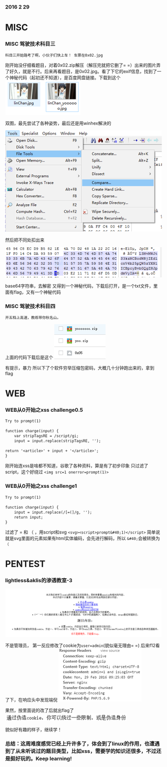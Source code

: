 ### 2016 2 29
# MISC
### MISC 驾驶技术科目三
`科目三开始路考了啊，小伙子们快上车！ 车票在0x02.jpg`

刚开始没仔细看题目，对着0x02.zip解压（解压完就把它删了= =）出来的图片弄了好久，就是不行。后来再看题目，是0x02.jpg。看了下它的exif信息，找到了一个神秘代码（起初还不知道），是百度网盘链接。下载到这个
![01.png](image/01.png)

双图，最先尝试了各种姿势，最后还是用winhex解决的

![02.png](image/02.png)

然后把不同处扣出来

![03.png](image/03.png)

base64字符串，去解密
又得到一个神秘代码，下载后打开，是一个txt文件，里面有flag，又有一个神秘代码
### MISC 驾驶技术科目四
`开五档上高速，教练带你秋名山。`

上面的代码下载后是这个
![04.png](image/04.png)

有提示，暴力 所以下了个软件穷举压缩包密码，大概几十分钟跑出来的，拿到flag
# WEB
### WEB从0开始之xss challenge0.5
    Try to prompt(1)
    
    function charge(input) {
        var stripTagsRE = /script/gi;
        input = input.replace(stripTagsRE, '');

    return '<article>' + input + '</article>';
    }
刚开始连xss是啥都不知道，谷歌了各种资料，算是有了初步印象
只过滤了script，这个好绕过
`<img src=1 onerror=prompt(1)>`
### WEB从0开始之xss challenge1
    Try to prompt(1)
    
    function charge(input) {
        input = input.replace(/[=(]/g, '');
        return input;
    }
过滤了 = 和 （ ，用script和svg
`<svg><script>prompt&#40;1)</script>`
简单说就是svg里面的元素如果有html实体编码，会先进行解码，所以 `&#40;`会被转换为`（`
# PENTEST
### lightless&aklis的渗透教室-3
![05.png](image/05.png)

不是管理员， 第一反应修改了cookie为`user=admin`(貌似毫无理由= =)
后来f12看了下，在响应头中发现端倪
![06.png](image/06.png)

果然，按里面说的改了后就出flag了
![07.png](image/07.png)

貌似好有趣的样子，继续学！

### 总结：这周难度感觉已经上升许多了，体会到了linux的作用，也遭遇到了从未听说过的题目类型，比如xss，需要学的知识还很多，不过还是挺好玩的。Keep learning!
